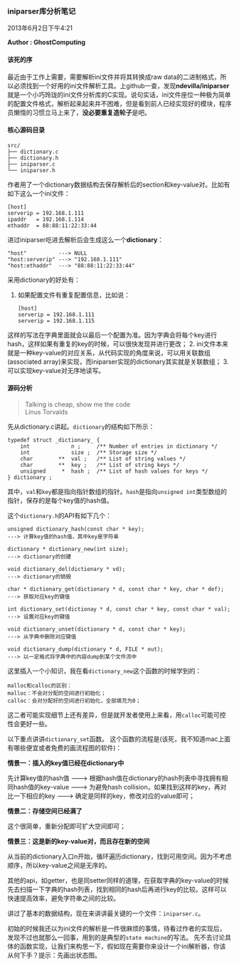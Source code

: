 ### iniparser库分析笔记 ###
2013年6月2日下午4:21

**Author : GhostComputing**
#### 该死的序 ####
最近由于工作上需要，需要解析ini文件并将其转换成raw data的二进制格式，所以必须找到一个好用的ini文件解析工具。上github一查，发现**ndevilla/iniparser**就是一个小巧玲珑的ini文件分析库的C实现。说句实话，ini文件座位一种极为简单的配置文件格式，解析起来起来并不困难，但是看到前人已经实现好的模块，程序员懒惰的习惯立马上来了，**没必要重复造轮子**是吧。

#### 核心源码目录 ####
	src/
	├── dictionary.c
	├── dictionary.h
	├── iniparser.c
	└── iniparser.h

作者用了一个dictionary数据结构去保存解析后的section和key-value对。比如有如下这么一个ini文件：

	[host]
	serverip = 192.168.1.111
	ipaddr   = 192.168.1.114
	ethaddr  = 88:88:11:22:33:44
	
进过iniparser吃进去解析后会生成这么一个**dictionary**：
	
	"host"          ---> NULL
	"host:serverip" ---> "192.168.1.111"
	"host:ethaddr"  ---> "88:88:11:22:33:44"

采用dictionary的好处有：

1.	如果配置文件有重复配置信息，比如说：

		[host]
		serverip = 192.168.1.111
		serverip = 192.168.1.115
这样的写法在字典里面就会以最后一个配置为准。因为字典会将每个key进行hash，这样如果有重复的key的时候，可以很快发现并进行更改；
2. ini文件本来就是一种key-value的对应关系，从代码实现的角度来说，可以用关联数组(associated array)来实现，而iniparser实现的dictionary其实就是关联数组；
3. 可以实现key-value对无序地读写。

#### 源码分析 ####
> Talking is cheap, show me the code   
> Linus Torvalds


先从dictionary.c讲起。`dictionary`的结构如下所示：

	typedef struct _dictionary_ {
    	int             n ;     /** Number of entries in dictionary */
    	int             size ;  /** Storage size */
    	char        **  val ;   /** List of string values */
    	char        **  key ;   /** List of string keys */
    	unsigned     *  hash ;  /** List of hash values for keys */
	} dictionary ;
其中，`val`和`key`都是指向指针数组的指针。`hash`是指向`unsigned int`类型数组的指针，保存的是每个key值的hash值。

这个`dictionary.h`的API有如下几个：

	unsigned dictionary_hash(const char * key); 
	---> 计算key值的hash值，其中key是字符串
	
	dictionary * dictionary_new(int size);      
	---> dictionary的创建
	
	void dictionary_del(dictionary * vd);      
	---> dictionary的销毁
	
	char * dictionary_get(dictionary * d, const char * key, char * def); 
	---> 获取对应key的键值
	
	int dictionary_set(dictionay * d, const char * key, const char * val);
	---> 设置对应key的键值
	
	void dictionary_unset(dictionary * d, const char * key);
	---> 从字典中删除对应键值
	
	void dictionary_dump(dictionary * d, FILE * out);
	---> 以一定格式将字典中的内容dump到某个文件流中
这里插入一个小知识，我在看`dictionary_new`这个函数的时候学到的：

	malloc和calloc的区别：
	malloc：不会对分配的空间进行初始化；
	calloc：会对分配好的空间进行初始化，全部填充为0；
这二者可能实现细节上还有差异，但是就开发者使用上来看，用`calloc`可能可控性会更好一些。

以下重点讲讲`dictionary_set`函数。
这个函数的流程是(该死，我不知道mac上面有哪些便宜或者免费的画流程图的软件)：

**情景一：插入的key值已经在dictionary中**

先计算key值的hash值 ---> 根据hash值在dictionary的hash列表中寻找拥有相同hash值的key-value --->
为避免hash collision，如果找到这样的key，再对比一下相应的key ---> 确定是同样的key，修改对应的value即可；

**情景二：存储空间已经满了**

这个很简单，重新分配即可扩大空间即可；

**情景三：这是新的key-value对，而且存在新的空间**

从当前的dictionary入口n开始，循环遍历dictionary，找到可用空间。因为不考虑顺序，所以key-value之间是无序的。

其他的api，如getter，也是同setter同样的道理，在获取字典的key-value的时候先去扫描一下字典的hash列表，找到相同的hash后再进行key的比较。这样可以快速提高效率，避免字符串之间的比较。

讲过了基本的数据结构，现在来讲讲最关键的一个文件：`iniparser.c`。

初始的时候我还以为ini文件的解析是一件很麻烦的事情，待看过作者的实现后，发现不过也就那么一回事，用到的是典型的`state machine`的写法。
先不去讨论具体的函数实现，让我们来构思一下，假如现在需要你来设计一个ini解析器，你该从何下手？提示：先画出状态图。
	                                          
	
	
	
	
	
	
	
	
	
	
	
	
	
	
	
	



	



